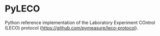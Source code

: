 # PyLECO
Python reference implementation of the Laboratory Experiment COntrol (LECO) protocol (https://github.com/pymeasure/leco-protocol).
